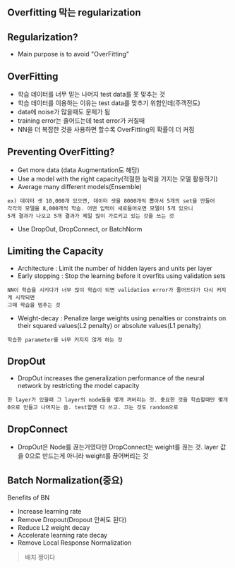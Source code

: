 ## Overfitting 막는 regularization

## Regularization?
- Main purpose is to avoid "OverFitting"

## OverFitting
- 학습 데이터를 너무 믿는 나머지 test data를 못 맞추는 것
- 학습 데이터를 이용하는 이유는 test data를 맞추기 위함인데(주객전도)
- data에 noise가 많을때도 문제가 됨
- training error는 줄어드는데 test error가 커질때
- NN을 더 복잡한 것을 사용하면 할수록 OverFitting의 확률이 더 커짐

## Preventing OverFitting?
- Get more data (data Augmentation도 해당)
- Use a model with the right capacity(적절한 능력을 가지는 모델 활용하기)
- Average many different models(Ensemble) 
```
ex) 데이터 셋 10,000개 있으면, 데이터 셋을 8000개씩 뽑아서 5개의 set을 만들어
각각의 모델을 8,000개씩 학습. 어떤 입력이 새로들어오면 모델이 5개 있으니
5개 결과가 나오고 5개 결과가 제일 많이 가르키고 있는 것을 쓰는 것
```
- Use DropOut, DropConnect, or BatchNorm


## Limiting the Capacity
- Architecture : Limit the number of hidden layers and units per layer
- Early stopping : Stop the learning before it overfits using validation sets
```
NN이 학습을 시키다가 너무 많이 학습이 되면 validation error가 줄어드다가 다시 커지게 시작되면
그때 학습을 멈추는 것
```
- Weight-decay : Penalize large weights using penalties or constraints on their squared values(L2 penalty) or absolute values(L1 penalty)
```
학습한 parameter를 너무 커지지 않게 하는 것
```

## DropOut
- DropOut increases the generalization performance of the neural network by restricting the model capacity
```
한 layer가 있을때 그 layer의 node들을 몇개 꺼버리는 것. 중요한 것을 학습할때만 몇개 0으로 만들고 나머지는 씀. test할땐 다 쓰고. 끄는 것도 random으로
```

## DropConnect
- DropOut은 Node를 끊는거였다만 DropConnect는 weight를 끊는 것. layer 값을 0으로 만드는게 아니라 weight를 끊어버리는 것

## Batch Normalization(중요)
Benefits of BN 

- Increase learning rate
- Remove Dropout(Dropout 안써도 된다)
- Reduce L2 weight decay
- Accelerate learning rate decay
- Remove Local Response Normalization

> 배치 짱이다

